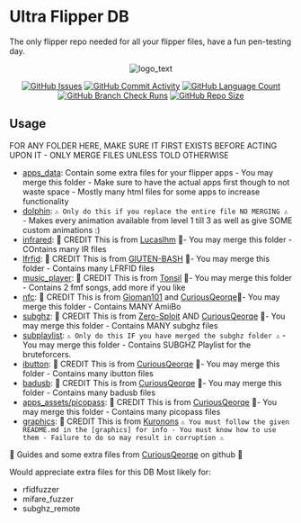 # Ultra Flipper DB

The only flipper repo needed for all your flipper files, have a fun pen-testing day.


<div align="center">

![logo_text](https://user-images.githubusercontent.com/106865493/172037549-3e7167a0-ceb1-45ee-bd4b-549057f21adb.svg)

</div>

<div align="center">
    <a href="https://github.com/DefinetlyNotAI/Ultra_Flipper_DB/issues"><img src="https://img.shields.io/github/issues/DefinetlyNotAI/Ultra_Flipper_DB" alt="GitHub Issues"></a>
    <a href="https://github.com/DefinetlyNotAI/Ultra_Flipper_DB/graphs/commit-activity"><img src="https://img.shields.io/github/commit-activity/t/DefinetlyNotAI/Ultra_Flipper_DB" alt="GitHub Commit Activity"></a>
    <a href="https://github.com/DefinetlyNotAI/Ultra_Flipper_DB/languages"><img src="https://img.shields.io/github/languages/count/DefinetlyNotAI/Ultra_Flipper_DB" alt="GitHub Language Count"></a>
    <a href="https://github.com/DefinetlyNotAI/Ultra_Flipper_DB/actions"><img src="https://img.shields.io/github/check-runs/DefinetlyNotAI/Ultra_Flipper_DB/main" alt="GitHub Branch Check Runs"></a>
    <a href="https://github.com/DefinetlyNotAI/Ultra_Flipper_DB"><img src="https://img.shields.io/github/repo-size/DefinetlyNotAI/Ultra_Flipper_DB" alt="GitHub Repo Size"></a>
</div>

## Usage

FOR ANY FOLDER HERE, MAKE SURE IT FIRST EXISTS BEFORE ACTING UPON IT - ONLY MERGE FILES UNLESS TOLD OTHERWISE

- [apps_data](Flipper_Root_Folder/apps_data): Contain some extra files for your flipper apps - You may merge this folder - Make sure to have the actual apps first though to not waste space - Mostly many html files for some apps to increase functionality
- [dolphin](Flipper_Root_Folder/dolphin): `⚠️ Only do this if you replace the entire file NO MERGING ⚠️` - Makes every animation available from level 1 till 3 as well as give SOME custom animations :)
- [infrared](Flipper_Root_Folder/infrared): 📜 CREDIT  This is from [Lucaslhm](https://github.com/Lucaslhm/Flipper-IRDB) 📜- You may merge this folder - COntains many IR files
- [lfrfid](Flipper_Root_Folder/lfrfid): 📜 CREDIT  This is from [GlUTEN-BASH](https://github.com/GlUTEN-BASH/Flipper-Starnew/tree/main/StarRFID) 📜- You may merge this folder - Contains many LFRFID files
- [music_player](Flipper_Root_Folder/music_player): 📜 CREDIT  This is from [Tonsil](https://github.com/Tonsil/flipper-music-files) 📜- You may merge this folder - Contains 2 fmf songs, add more if you like
- [nfc](Flipper_Root_Folder/nfc): 📜 CREDIT  This is from [Gioman101](https://github.com/Gioman101/FlipperAmiibo) and [CuriousQeorqe](https://github.com/curiousqeorqe/FlipperZeroDB)📜- You may merge this folder - Contains MANY AmiiBo
- [subghz](Flipper_Root_Folder/subghz): 📜 CREDIT  This is from [Zero-Sploit](https://github.com/Zero-Sploit/FlipperZero-Subghz-DB) AND [CuriousQeorqe](https://github.com/curiousqeorqe/FlipperZeroDB) 📜- You may merge this folder - Contains MANY subghz files
- [subplaylist](Flipper_Root_Folder/subplaylist): `⚠️ Only do this IF you have merged the subghz folder ⚠️`  - You may merge this folder - Contains SUBGHZ Playlist for the bruteforcers.
- [ibutton](Flipper_Root_Folder/ibutton): 📜 CREDIT  This is from [CuriousQeorqe](https://github.com/curiousqeorqe/FlipperZeroDB) 📜- You may merge this folder - Contains many ibutton files
- [badusb](Flipper_Root_Folder/badusb): 📜 CREDIT  This is from [CuriousQeorqe](https://github.com/curiousqeorqe/FlipperZeroDB) 📜- You may merge this folder - Contains many badusb files
- [apps_assets/picopass](Flipper_Root_Folder/apps_assets/picopass): 📜 CREDIT  This is from [CuriousQeorqe](https://github.com/curiousqeorqe/FlipperZeroDB) 📜- You may merge this folder - Contains many picopass files
- [graphics](https://github.com/Kuronons/FZ_graphics): 📜 CREDIT  This is from [Kuronons](https://github.com/Kuronons) `⚠️ You must follow the given README.md in the [graphics] for info - You must know how to use them - Failure to do so may result in corruption ⚠️`


📜 Guides and some extra files from [CuriousQeorqe](https://github.com/curiousqeorqe/FlipperZeroDB) on github 📜


Would appreciate extra files for this DB
Most likely for:
- rfidfuzzer
- mifare_fuzzer
- subghz_remote

